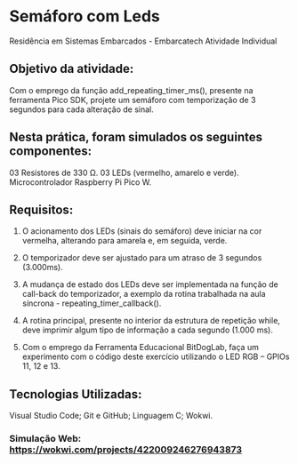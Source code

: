 # Semáforo com Leds
Residência em Sistemas Embarcados - Embarcatech 
Atividade Individual



## Objetivo da atividade:
Com o emprego da função add_repeating_timer_ms(), presente
na ferramenta Pico SDK, projete um semáforo com
temporização de 3 segundos para cada alteração de sinal. 

## Nesta prática, foram simulados os seguintes componentes:
03 Resistores de 330 Ω.
03 LEDs (vermelho, amarelo e verde).
Microcontrolador Raspberry Pi Pico W.

## Requisitos:

1) O acionamento dos LEDs (sinais do semáforo) deve iniciar na
cor vermelha, alterando para amarela e, em seguida, verde.

2) O temporizador deve ser ajustado para um atraso de 3 segundos
(3.000ms).

3) A mudança de estado dos LEDs deve ser implementada na função
de call-back do temporizador, a exemplo da rotina trabalhada na
aula síncrona - repeating_timer_callback().

4) A rotina principal, presente no interior da estrutura de
repetição while, deve imprimir algum tipo de informação a cada
segundo (1.000 ms).

5) Com o emprego da Ferramenta Educacional BitDogLab, faça
um experimento com o código deste exercício utilizando o LED
RGB – GPIOs 11, 12 e 13.

## Tecnologias Utilizadas:

Visual Studio Code;
Git e GitHub;
Linguagem C;
Wokwi.

### Simulação Web: https://wokwi.com/projects/422009246276943873
